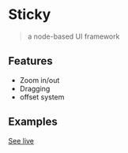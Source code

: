 # Sticky

> a node-based UI framework

## Features
- Zoom in/out
- Dragging
- offset system

## Examples
[See live](http://ja0n.github.io/sticky/)
